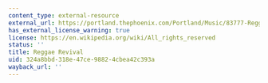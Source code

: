 ```yaml
---
content_type: external-resource
external_url: https://portland.thephoenix.com/Portland/Music/83777-Reggae-revival/
has_external_license_warning: true
license: https://en.wikipedia.org/wiki/All_rights_reserved
status: ''
title: Reggae Revival
uid: 324a8bbd-318e-47ce-9882-4cbea42c393a
wayback_url: ''
---
```

